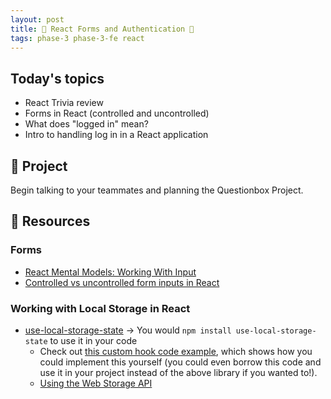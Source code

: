 ```yaml
---
layout: post
title: 🦊 React Forms and Authentication 🦊
tags: phase-3 phase-3-fe react
---
```


## Today's topics

- React Trivia review
- Forms in React (controlled and uncontrolled)
- What does "logged in" mean?
- Intro to handling log in in a React application

## 🎯 Project

Begin talking to your teammates and planning the Questionbox Project.

## 🔖 Resources

### Forms

- [React Mental Models: Working With Input](https://learnreact.design/posts/react-mental-model-html-input)
- [Controlled vs uncontrolled form inputs in React](https://goshakkk.name/controlled-vs-uncontrolled-inputs-react/)

### Working with Local Storage in React

- [use-local-storage-state](https://github.com/astoilkov/use-local-storage-state) -> You would `npm install use-local-storage-state` to use it in your code
  - Check out [this custom hook code example](https://usehooks.com/useLocalStorage/), which shows how you could implement this yourself (you could even borrow this code and use it in your project instead of the above library if you wanted to!).
  - [Using the Web Storage API](https://developer.mozilla.org/en-US/docs/Web/API/Web_Storage_API/Using_the_Web_Storage_API)
